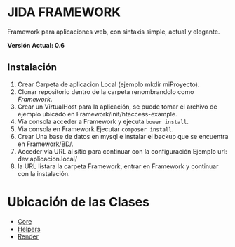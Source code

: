 # JIDA FRAMEWORK

Framework para aplicaciones web, con sintaxis simple, actual y elegante.

**Versión Actual: 0.6**

## Instalación

1. Crear Carpeta de aplicacion Local (ejemplo mkdir miProyecto).
2. Clonar repositorio dentro de la carpeta renombrandolo como *Framework*.
3. Crear un VirtualHost para la aplicación, se puede tomar el archivo de ejemplo ubicado en
Framework/init/htaccess-example. 
4. Vía consola acceder a Framework y ejecuta `bower install`.
5. Via consola en Framework Ejecutar	`composer install`.
6. Crear Una base de datos en mysql e instalar el backup que se encuentra en Framework/BD/.
7. Acceder vía URL al sitio para continuar con la configuración Ejemplo url: dev.aplicacion.local/
8. la URL listara la carpeta Framework, entrar en Framework y continuar con la instalación.

# Ubicación de las Clases

- [Core](/Core)
- [Helpers](/Helpers)
- [Render](/Render)
